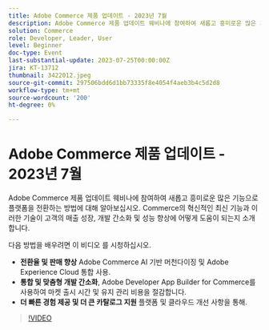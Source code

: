 ```yaml
---
title: Adobe Commerce 제품 업데이트 - 2023년 7월
description: Adobe Commerce 제품 업데이트 웨비나에 참여하여 새롭고 흥미로운 많은 기능으로 플랫폼을 전환하는 방법에 대해 알아보십시오. Commerce의 혁신적인 최신 기능과 이러한 기술이 고객의 매출 성장, 개발 간소화 및 성능 향상에 어떻게 도움이 되는지 소개합니다. 이 비디오를 통해 Adobe Commerce AI 기반 머천다이징 및 Adobe Experience Cloud 통합을 사용하여 전환율 및 판매를 높이는 방법에 대해 알아보십시오.  Adobe Developer App Builder for Commerce를 사용하여 통합 및 사용자 지정 개발을 간소화하는 동시에 마켓 출시 시간 및 유지 관리 비용을 절감할 수 있습니다.  플랫폼 및 클라우드 개선을 통해 더 빠른 경험을 제공하고 더 큰 규모의 카탈로그를 지원합니다.
solution: Commerce
role: Developer, Leader, User
level: Beginner
doc-type: Event
last-substantial-update: 2023-07-25T00:00:00Z
jira: KT-13712
thumbnail: 3422012.jpeg
source-git-commit: 297506bdd6d1bb73335f8e4054f4aeb3b4c5d2d8
workflow-type: tm+mt
source-wordcount: '200'
ht-degree: 0%

---
```



# Adobe Commerce 제품 업데이트 - 2023년 7월

Adobe Commerce 제품 업데이트 웨비나에 참여하여 새롭고 흥미로운 많은 기능으로 플랫폼을 전환하는 방법에 대해 알아보십시오. Commerce의 혁신적인 최신 기능과 이러한 기술이 고객의 매출 성장, 개발 간소화 및 성능 향상에 어떻게 도움이 되는지 소개합니다.

다음 방법을 배우려면 이 비디오 를 시청하십시오.
* **전환율 및 판매 향상** Adobe Commerce AI 기반 머천다이징 및 Adobe Experience Cloud 통합 사용.
* **통합 및 맞춤형 개발 간소화**, Adobe Developer App Builder for Commerce를 사용하여 마켓 출시 시간 및 유지 관리 비용을 절감합니다.
* **더 빠른 경험 제공 및 더 큰 카탈로그 지원** 플랫폼 및 클라우드 개선 사항을 통해.

>[!VIDEO](https://video.tv.adobe.com/v/3422012/?learn=on)